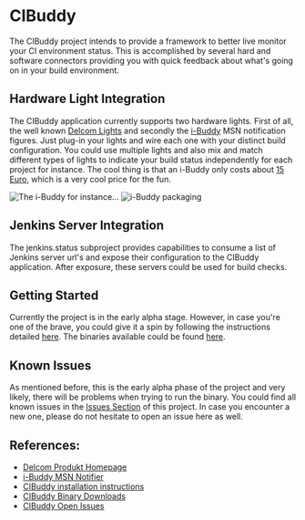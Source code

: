 # CIBuddy

The CIBuddy project intends to provide a framework to better live monitor your
CI environment status. This is accomplished by several hard and software connectors
providing you with quick feedback about what's going on in your build environment.

## Hardware Light Integration

The CIBuddy application currently supports two hardware lights. First of all, the
well known [Delcom Lights][1] and secondly the [i-Buddy][2] MSN notification figures. 
Just plug-in your lights and wire each one with your distinct build configuration. 
You could use multiple lights and also mix and match different types of lights to 
indicate your build status independently for each project for instance. The cool 
thing is that an i-Buddy only costs about [15 Euro][8], which is a very cool price for the fun.

![The i-Buddy for instance...][3] ![i-Buddy packaging][4]

## Jenkins Server Integration

The jenkins.status subproject provides capabilities to consume a list of Jenkins
server url's and expose their configuration to the CIBuddy application. After exposure,
these servers could be used for build checks.

## Getting Started

Currently the project is in the early alpha stage. However, in case you're one of
the brave, you could give it a spin by following the instructions detailed [here][5].
The binaries available could be found [here][6].

## Known Issues

As mentioned before, this is the early alpha phase of the project and very likely,
there will be problems when trying to run the binary. You could find all known issues
in the [Issues Section][6] of this project. In case you encounter a new one, please 
do not hesitate to open an issue here as well.

## References:

* [Delcom Produkt Homepage][1]
* [i-Buddy MSN Notifier][2]
* [CIBuddy installation instructions][5]
* [CIBuddy Binary Downloads][6]
* [CIBuddy Open Issues][7]

[1]: http://www.delcomproducts.com/products_usblmp.asp "Delcom Produkt Homepage"
[2]: http://www.i-buddy.com/ "i-Buddy MSN Notifier"
[3]: https://github.com/glueckkanja/LyncFellow/blob/gh-pages/img/ibuddy-fly.gif?raw=true 
    "Image provided by the https://github.com/glueckkanja/LyncFellow project, also doing cool stuff with the i-buddy"
[4]: https://github.com/glueckkanja/LyncFellow/blob/gh-pages/img/ibuddy-package.jpg?raw=true 
    "Image provided by the https://github.com/glueckkanja/LyncFellow project, also doing cool stuff with the i-buddy"
[5]: https://github.com/cibuddy/cibuddy/tree/master/distributions/pax.assembly "CIBuddy installation instructions"
[6]: https://github.com/cibuddy/cibuddy/downloads "CIBuddy Binary Downloads"
[7]: https://github.com/cibuddy/cibuddy/issues "CIBuddy Open Issues"
[8]: http://www.idealo.de/preisvergleich/OffersOfProduct/1608018_-usb-messenger-i-buddy.html 
    "Idealo Preisvergleich - i-buddy"